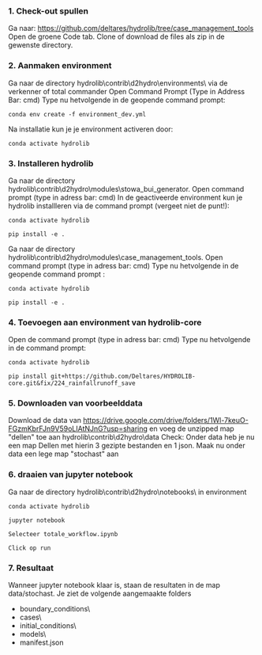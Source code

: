 ### 1. Check-out spullen
Ga naar: https://github.com/deltares/hydrolib/tree/case_management_tools
Open de groene Code tab. Clone of download de files als zip in de gewenste directory. 


### 2. Aanmaken environment
Ga naar de directory hydrolib\contrib\d2hydro\environments\ via de verkenner of total commander
Open Command Prompt (Type in Address Bar: cmd)
Type nu hetvolgende in de geopende command prompt:

```
conda env create -f environment_dev.yml
```

Na installatie kun je je environment activeren door:

```
conda activate hydrolib
```

### 3. Installeren hydrolib

Ga naar de directory hydrolib\contrib\d2hydro\modules\stowa_bui_generator. Open command prompt (type in adress bar: cmd)
In de geactiveerde environment kun je hydrolib installleren via de command prompt (vergeet niet de punt!):
```
conda activate hydrolib
```
```
pip install -e .
```

Ga naar de directory hydrolib\contrib\d2hydro\modules\case_management_tools. Open command prompt (type in adress bar: cmd)
Type nu hetvolgende in de geopende command prompt :

```
conda activate hydrolib
```
```
pip install -e .
```

### 4. Toevoegen aan environment van hydrolib-core
Open de command prompt (type in adress bar: cmd)
Type nu hetvolgende in de command prompt:

```
conda activate hydrolib
```
```
pip install git+https://github.com/Deltares/HYDROLIB-core.git&fix/224_rainfallrunoff_save
```

### 5. Downloaden van voorbeelddata
Download de data van https://drive.google.com/drive/folders/1Wl-7keuO-FGzmKbrFJn9V59oLIAtNJnG?usp=sharing en voeg de unzipped map "dellen" toe aan hydrolib\contrib\d2hydro\data
Check: Onder data heb je nu een map Dellen met hierin 3 gezipte bestanden en 1 json.
Maak nu onder data een lege map "stochast" aan

### 6. draaien van jupyter notebook
Ga naar de directory hydrolib\contrib\d2hydro\notebooks\ in environment
```
conda activate hydrolib
```
```
jupyter notebook
```
```
Selecteer totale_workflow.ipynb
```
```
Click op run
```

### 7. Resultaat
Wanneer jupyter notebook klaar is, staan de resultaten in de map data/stochast. Je ziet de volgende aangemaakte folders
- boundary_conditions\
- cases\  
- initial_conditions\
- models\
- manifest.json
